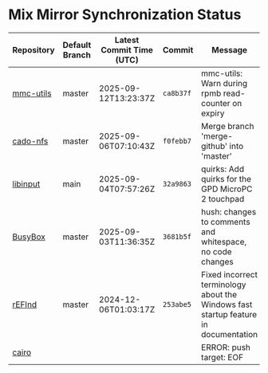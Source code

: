 # Mix Mirror Synchronization Status

| Repository | Default Branch | Latest Commit Time (UTC) | Commit | Message | Last Synced |
|---|---|---|---|---|---|
| [mmc-utils](git@github.com:mix-mirror/mmc-utils.git) | master | 2025-09-12T13:23:37Z | `ca8b37f` | mmc-utils: Warn during rpmb read-counter on expiry | 2025-09-17T21:21:27Z |
| [cado-nfs](git@github.com:mix-mirror/cado-nfs.git) | master | 2025-09-06T07:10:43Z | `f0febb7` | Merge branch 'merge-github' into 'master' | 2025-09-17T21:21:44Z |
| [libinput](git@github.com:mix-mirror/libinput.git) | main | 2025-09-04T07:57:26Z | `32a9863` | quirks: Add quirks for the GPD MicroPC 2 touchpad | 2025-09-17T21:21:32Z |
| [BusyBox](git@github.com:mix-mirror/busybox.git) | master | 2025-09-03T11:36:35Z | `3681b5f` | hush: changes to comments and whitespace, no code changes | 2025-09-17T21:21:41Z |
| [rEFInd](git@github.com:mix-mirror/rEFInd.git) | master | 2024-12-06T01:03:17Z | `253abe5` | Fixed incorrect terminology about the Windows fast startup feature in documentation | 2025-09-17T21:21:39Z |
| [cairo](git@github.com:mix-mirror/cairo.git) |  |  |  | ERROR: push target: EOF | 2025-09-17T21:29:59Z |
